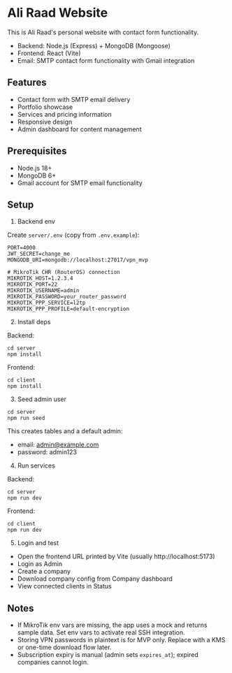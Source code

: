 # Ali Raad Website

This is Ali Raad's personal website with contact form functionality.

- Backend: Node.js (Express) + MongoDB (Mongoose)
- Frontend: React (Vite)
- Email: SMTP contact form functionality with Gmail integration

## Features
- Contact form with SMTP email delivery
- Portfolio showcase
- Services and pricing information
- Responsive design
- Admin dashboard for content management

## Prerequisites
- Node.js 18+
- MongoDB 6+
- Gmail account for SMTP email functionality

## Setup

1) Backend env

Create `server/.env` (copy from `.env.example`):

```
PORT=4000
JWT_SECRET=change_me
MONGODB_URI=mongodb://localhost:27017/vpn_mvp

# MikroTik CHR (RouterOS) connection
MIKROTIK_HOST=1.2.3.4
MIKROTIK_PORT=22
MIKROTIK_USERNAME=admin
MIKROTIK_PASSWORD=your_router_password
MIKROTIK_PPP_SERVICE=l2tp
MIKROTIK_PPP_PROFILE=default-encryption
```

2) Install deps

Backend:
```
cd server
npm install
```

Frontend:
```
cd client
npm install
```

3) Seed admin user
```
cd server
npm run seed
```
This creates tables and a default admin:
- email: admin@example.com
- password: admin123

4) Run services

Backend:
```
cd server
npm run dev
```

Frontend:
```
cd client
npm run dev
```

5) Login and test
- Open the frontend URL printed by Vite (usually http://localhost:5173)
- Login as Admin
- Create a company
- Download company config from Company dashboard
- View connected clients in Status

## Notes
- If MikroTik env vars are missing, the app uses a mock and returns sample data. Set env vars to activate real SSH integration.
- Storing VPN passwords in plaintext is for MVP only. Replace with a KMS or one-time download flow later.
- Subscription expiry is manual (admin sets `expires_at`); expired companies cannot login.
